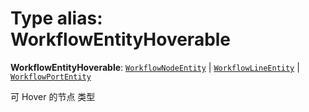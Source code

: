 # Type alias: WorkflowEntityHoverable

**WorkflowEntityHoverable**: [`WorkflowNodeEntity`](/auto-docs/free-layout-editor/variables/WorkflowNodeEntity-1.md) | [`WorkflowLineEntity`](/auto-docs/free-layout-editor/classes/WorkflowLineEntity.md) | [`WorkflowPortEntity`](/auto-docs/free-layout-editor/classes/WorkflowPortEntity.md)

可 Hover 的节点 类型
